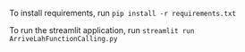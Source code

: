 To install requirements, run `pip install -r requirements.txt`

To run the streamlit application, run `streamlit run ArriveLahFunctionCalling.py`
